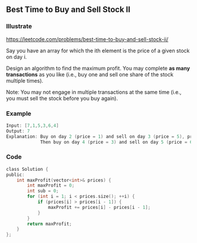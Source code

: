 ## Best Time to Buy and Sell Stock II
### Illustrate
<https://leetcode.com/problems/best-time-to-buy-and-sell-stock-ii/>

Say you have an array for which the ith element is the price of a given stock on day i.

Design an algorithm to find the maximum profit. You may complete **as many transactions** as you like (i.e., buy one and sell one share of the stock multiple times).

Note: You may not engage in multiple transactions at the same time (i.e., you must sell the stock before you buy again).

### Example
```c
Input: [7,1,5,3,6,4]
Output: 7
Explanation: Buy on day 2 (price = 1) and sell on day 3 (price = 5), profit = 5-1 = 4.
             Then buy on day 4 (price = 3) and sell on day 5 (price = 6), profit = 6-3 = 3.
```

### Code

```c
class Solution {
public:
    int maxProfit(vector<int>& prices) {
        int maxProfit = 0;
        int sub = 0;
        for (int i = 1; i < prices.size(); ++i) {
            if (prices[i] > prices[i - 1]) {
                maxProfit += prices[i] - prices[i - 1];
            }
        }
        return maxProfit;
    }
};
```